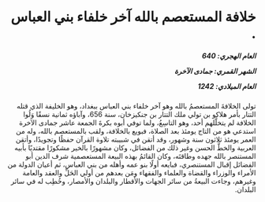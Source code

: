 <h1 dir="rtl">خلافة المستعصم بالله آخر خلفاء بني العباس  .</h1>

<h5 dir="rtl">العام الهجري:  640

الشهر القمري: جمادى الآخرة

العام الميلادي: 1242</h5>

<p dir="rtl">تولى الخلافةَ المستعصمُ بالله وهو آخر خلفاء بني العباس ببغداد، وهو الخليفة الذي قتله التتار بأمر هلاكو بن تولي ملك التتار بن جنكيزخان، سنة 656، وآباؤه ثمانية نسقًا وَلُوا الخلافة لم يتخلَّلهم أحد، وهو التاسِعُ، ولما توفي أبوه بكرةَ الجمعة عاشر جمادى الآخرة استدعي هو من التاج يومئذ بعد الصلاة، فبويع بالخلافة، ولقب بالمستعصم بالله، وله من العمر يومئذ ثلاثون سنة وشهور، وقد أتقن في شبيبته تلاوة القرآن حفظًا وتجويدًا، وأتقن العربية والخطَّ الحسن وغير ذلك من الفضائل، وكان مشهورًا بالخير مشكورًا مقتديًا بأبيه المستنصر بالله جهده وطاقتَه، وكان القائمُ بهذه البيعة المستعصمية شرف الدين أبو الفضائل إقبال المستنصري، فبايعه أولًا بنو عمه وأهله من بني العباس، ثم أعيان الدولة من الأمراء والوزراء والقضاة والعلماء والفقهاء ومَن بعدهم من أولي الحَلِّ والعقد والعامة وغيرهم، وجاءت البيعةُ من سائر الجهات والأقطار والبلدان والأمصار، وخُطِب له في سائر البلدان.</p></br>

